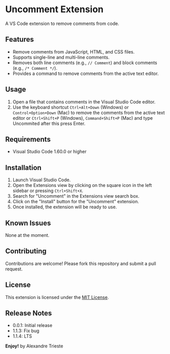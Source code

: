 # Uncomment Extension

<!-- ![Uncomment Extension](https://github.com/alexandretrieste/image_for_Readme/blob/main/favicon.jpg) -->

A VS Code extension to remove comments from code.

## Features

- Remove comments from JavaScript, HTML, and CSS files.
- Supports single-line and multi-line comments.
- Removes both line comments (e.g., `// Comment`) and block comments (e.g., `/* Comment */`).
- Provides a command to remove comments from the active text editor.

## Usage

1. Open a file that contains comments in the Visual Studio Code editor.
2. Use the keyboard shortcut `Ctrl+Alt+Down` (Windows) or `Control+Option+Down` (Mac) to remove the comments from the active text editor or `Ctrl+Shift+P` (Windows), `Command+Shift+P` (Mac) and type Uncommited after this press Enter.

## Requirements

- Visual Studio Code 1.60.0 or higher

## Installation

1. Launch Visual Studio Code.
2. Open the Extensions view by clicking on the square icon in the left sidebar or pressing `Ctrl+Shift+X`.
3. Search for "Uncomment" in the Extensions view search box.
4. Click on the "Install" button for the "Uncomment" extension.
5. Once installed, the extension will be ready to use.

## Known Issues

None at the moment.

## Contributing

Contributions are welcome! Please fork this repository and submit a pull request.

## License

This extension is licensed under the [MIT License](https://github.com/alexandretrieste/uncomment/blob/main/LICENSE).

## Release Notes

- 0.0.1: Initial release
- 1.1.3: Fix bug
- 1.1.4: LTS


**Enjoy!**
by Alexandre Trieste
